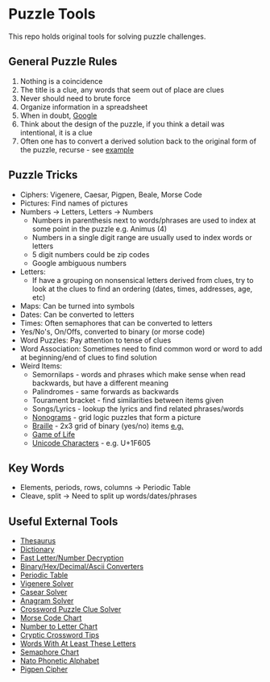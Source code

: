 # Puzzle Tools
This repo holds original tools for solving puzzle challenges.

## General Puzzle Rules
1. Nothing is a coincidence
2. The title is a clue, any words that seem out of place are clues
3. Never should need to brute force
4. Organize information in a spreadsheet
5. When in doubt, <a href="http://i.imgur.com/3cN3yR9.jpg" target="_blank">Google</a>
6. Think about the design of the puzzle, if you think a detail was intentional, it is a clue
7. Often one has to convert a derived solution back to the original form of the puzzle, recurse - see [example](https://www.collegepuzzlechallenge.com/Puzzles/ViewPuzzle.ashx?id=1320&view=solution)

## Puzzle Tricks
- Ciphers: Vigenere, Caesar, Pigpen, Beale, Morse Code
- Pictures: Find names of pictures
- Numbers -> Letters, Letters -> Numbers
  - Numbers in parenthesis next to words/phrases are used to index at some point in the puzzle e.g. Animus (4)
  - Numbers in a single digit range are usually used to index words or letters
  - 5 digit numbers could be zip codes
  - Google ambiguous numbers
- Letters:
  - If have a grouping on nonsensical letters derived from clues, try to look at the clues to find an ordering (dates, times, addresses, age, etc)
- Maps: Can be turned into symbols
- Dates: Can be converted to letters
- Times: Often semaphores that can be converted to letters
- Yes/No's, On/Offs, converted to binary (or morse code)
- Word Puzzles: Pay attention to tense of clues
- Word Association: Sometimes need to find common word or word to add at beginning/end of clues to find solution
- Weird Items:
  - Semornilaps - words and phrases which make sense when read backwards, but have a different meaning
  - Palindromes - same forwards as backwards
  - Tourament bracket - find similarities between items given
  - Songs/Lyrics - lookup the lyrics and find related phrases/words
  - [Nonograms](https://en.wikipedia.org/wiki/Nonogram) - grid logic puzzles that form a picture
  - [Braille](https://faqs.neoseeker.com/Games/GBA/pokemon_emerald_braille_jax06.png) - 2x3 grid of binary (yes/no) items [e.g.](https://www.collegepuzzlechallenge.com/Puzzles/ViewPuzzle.ashx?id=1325&view=solution)
  - [Game of Life](https://en.wikipedia.org/wiki/Conway%27s_Game_of_Life)
  - [Unicode Characters](http://unicodelookup.com/) - e.g. U+1F605

## Key Words
- Elements, periods, rows, columns -> Periodic Table
- Cleave, split -> Need to split up words/dates/phrases

## Useful External Tools
- [Thesaurus](http://www.thesaurus.com/)
- [Dictionary](http://www.dictionary.com/)
- [Fast Letter/Number Decryption](http://rumkin.com/tools/cipher/numbers.php)
- [Binary/Hex/Decimal/Ascii Converters](http://www.binaryhexconverter.com/)
- [Periodic Table](http://www.ptable.com/)
- [Vigenere Solver](http://www.mygeocachingprofile.com/codebreaker.vigenerecipher.aspx)
- [Casear Solver](https://www.nayuki.io/page/automatic-caesar-cipher-breaker-javascript)
- [Anagram Solver](http://www.ssynth.co.uk/~gay/anagram.html)
- [Crossword Puzzle Clue Solver](http://www.oneacross.com/)
- [Morse Code Chart](https://upload.wikimedia.org/wikipedia/commons/thumb/b/b5/International_Morse_Code.svg/500px-International_Morse_Code.svg.png)
- [Number to Letter Chart](https://loganstatta.files.wordpress.com/2014/11/ordeng.jpg)
- [Cryptic Crossword Tips](https://www.theguardian.com/lifeandstyle/2014/sep/12/how-to-solve-cryptic-crossword-clues)
- [Words With At Least These Letters](http://www.dcode.fr/words-containing)
- [Semaphore Chart](https://upload.wikimedia.org/wikipedia/commons/0/0a/Semaphore_Signals_A-Z.jpg)
- [Nato Phonetic Alphabet](https://upload.wikimedia.org/wikipedia/commons/e/e0/FAA_Phonetic_and_Morse_Chart2.svg)
- [Pigpen Cipher](https://upload.wikimedia.org/wikipedia/commons/thumb/3/36/Pigpen_cipher_key.svg/1024px-Pigpen_cipher_key.svg.png)
